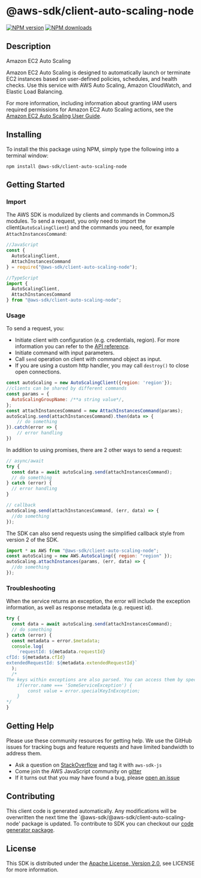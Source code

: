 # @aws-sdk/client-auto-scaling-node

[![NPM version](https://img.shields.io/npm/v/@aws-sdk/client-auto-scaling-node/preview.svg)](https://www.npmjs.com/package/@aws-sdk/client-auto-scaling-node)
[![NPM downloads](https://img.shields.io/npm/dm/@aws-sdk/client-auto-scaling-node.svg)](https://www.npmjs.com/package/@aws-sdk/client-auto-scaling-node)

## Description

<fullname>Amazon EC2 Auto Scaling</fullname> <p>Amazon EC2 Auto Scaling is designed to automatically launch or terminate EC2 instances based on user-defined policies, schedules, and health checks. Use this service with AWS Auto Scaling, Amazon CloudWatch, and Elastic Load Balancing.</p> <p>For more information, including information about granting IAM users required permissions for Amazon EC2 Auto Scaling actions, see the <a href="https://docs.aws.amazon.com/autoscaling/ec2/userguide/what-is-amazon-ec2-auto-scaling.html">Amazon EC2 Auto Scaling User Guide</a>.</p>

## Installing

To install the this package using NPM, simply type the following into a terminal window:

```
npm install @aws-sdk/client-auto-scaling-node
```

## Getting Started

### Import

The AWS SDK is modulized by clients and commands in CommonJS modules. To send a request, you only need to import the client(`AutoScalingClient`) and the commands you need, for example `AttachInstancesCommand`:

```javascript
//JavaScript
const {
  AutoScalingClient,
  AttachInstancesCommand
} = require("@aws-sdk/client-auto-scaling-node");
```

```javascript
//TypeScript
import {
  AutoScalingClient,
  AttachInstancesCommand
} from "@aws-sdk/client-auto-scaling-node";
```

### Usage

To send a request, you:

- Initiate client with configuration (e.g. credentials, region). For more information you can refer to the [API reference][].
- Initiate command with input parameters.
- Call `send` operation on client with command object as input.
- If you are using a custom http handler, you may call `destroy()` to close open connections.

```javascript
const autoScaling = new AutoScalingClient({region: 'region'});
//clients can be shared by different commands
const params = {
  AutoScalingGroupName: /**a string value*/,
};
const attachInstancesCommand = new AttachInstancesCommand(params);
autoScaling.send(attachInstancesCommand).then(data => {
    // do something
}).catch(error => {
    // error handling
})
```

In addition to using promises, there are 2 other ways to send a request:

```javascript
// async/await
try {
  const data = await autoScaling.send(attachInstancesCommand);
  // do something
} catch (error) {
  // error handling
}
```

```javascript
// callback
autoScaling.send(attachInstancesCommand, (err, data) => {
  //do something
});
```

The SDK can also send requests using the simplified callback style from version 2 of the SDK.

```javascript
import * as AWS from "@aws-sdk/client-auto-scaling-node";
const autoScaling = new AWS.AutoScaling({ region: "region" });
autoScaling.attachInstances(params, (err, data) => {
  //do something
});
```

### Troubleshooting

When the service returns an exception, the error will include the exception information, as well as response metadata (e.g. request id).

```javascript
try {
  const data = await autoScaling.send(attachInstancesCommand);
  // do something
} catch (error) {
  const metadata = error.$metadata;
  console.log(
    `requestId: ${metadata.requestId}
cfId: ${metadata.cfId}
extendedRequestId: ${metadata.extendedRequestId}`
  );
  /*
The keys within exceptions are also parsed. You can access them by specifying exception names:
    if(error.name === 'SomeServiceException') {
        const value = error.specialKeyInException;
    }
*/
}
```

## Getting Help

Please use these community resources for getting help. We use the GitHub issues for tracking bugs and feature requests and have limited bandwidth to address them.

- Ask a question on [StackOverflow](https://stackoverflow.com/questions/tagged/aws-sdk-js) and tag it with `aws-sdk-js`
- Come join the AWS JavaScript community on [gitter](https://gitter.im/aws/aws-sdk-js-v3)
- If it turns out that you may have found a bug, please [open an issue](https://github.com/aws/aws-sdk-js-v3/issues)

## Contributing

This client code is generated automatically. Any modifications will be overwritten the next time the `@aws-sdk/@aws-sdk/client-auto-scaling-node' package is updated. To contribute to SDK you can checkout our [code generator package][].

## License

This SDK is distributed under the
[Apache License, Version 2.0](http://www.apache.org/licenses/LICENSE-2.0),
see LICENSE for more information.

[code generator package]: https://github.com/aws/aws-sdk-js-v3/tree/master/packages/service-types-generator
[api reference]: https://docs.aws.amazon.com/AWSJavaScriptSDK/latest/
